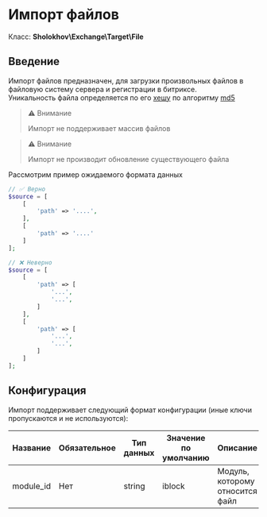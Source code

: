 # Импорт файлов
Класс: **Sholokhov\Exchange\Target\File**

## Введение
Импорт файлов предназначен, для загрузки произвольных файлов в файловую систему сервера и регистрации в битриксе.  
Уникальность файла определяется по его [хешу](https://www.php.net/manual/en/function.hash-file.php) по алгоритму [md5](https://www.php.net/manual/en/function.md5.php)

> ️⚠️ Внимание
> 
> Импорт не поддерживает массив файлов

> ⚠️ Внимание
> 
> Импорт не производит обновление существующего файла


Рассмотрим пример ожидаемого формата данных
```php
// ✅ Верно
$source = [
    [
        'path' => '....',
    ],
    [
        'path' => '....'
    ]
];

// ❌ Неверно
$source = [
    [
        'path' => [
            '...',
            '...',
        ]
    ],
    [
        'path' => [
            '...',
            '...',
        ]
    ]
];
```

## Конфигурация
Импорт поддерживает следующий формат конфигурации (иные ключи пропускаются и не используются):

| Название  | Обязательное | Тип данных | Значение по умолчанию | Описание                        |
|-----------|--------------|------------|-----------------------|---------------------------------|
| module_id | Нет          | string     | iblock                | Модуль, которому относится файл |